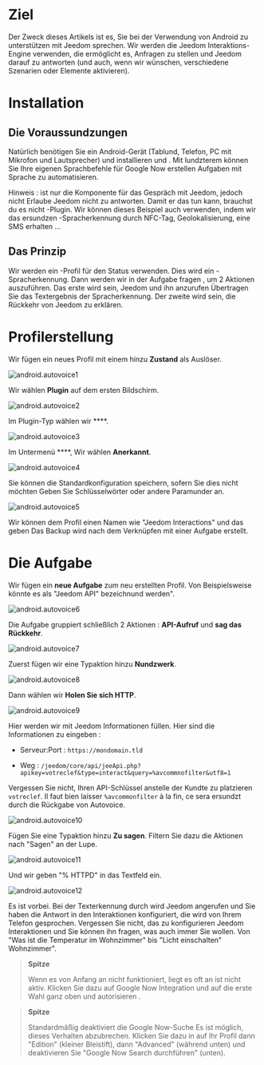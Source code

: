 Ziel 
========

Der Zweck dieses Artikels ist es, Sie bei der Verwendung von Android zu unterstützen
mit Jeedom sprechen. Wir werden die Jeedom Interaktions-Engine verwenden, die
ermöglicht es, Anfragen zu stellen und Jeedom darauf zu antworten (und auch, wenn wir
wünschen, verschiedene Szenarien oder Elemente aktivieren).

Installation 
============

Die Voraussundzungen 
-------------

Natürlich benötigen Sie ein Android-Gerät (Tablund, Telefon, PC mit
Mikrofon und Lautsprecher) und installieren
[](https://play.google.com/store/apps/dundails?id=nund.dinglisch.android.taskerm&hl=fr)
und
[](https://play.google.com/store/apps/dundails?id=com.joaomgcd.autovoice&hl=fr).
Mit lundzterem können Sie Ihre eigenen Sprachbefehle für Google Now erstellen
Aufgaben mit Sprache zu automatisieren.

Hinweis :  ist nur die Komponente für das Gespräch mit Jeedom, jedoch nicht
Erlaube Jeedom nicht zu antworten. Damit er das tun kann, brauchst du es nicht
-Plugin. Wir können dieses Beispiel auch verwenden, indem wir das ersundzen
-Spracherkennung durch NFC-Tag, Geolokalisierung,
eine SMS erhalten ...

Das Prinzip 
-----------

Wir werden ein -Profil für den Status verwenden. Dies wird ein
-Spracherkennung. Dann werden wir in der Aufgabe fragen
, um 2 Aktionen auszuführen. Das erste wird sein, Jeedom und ihn anzurufen
Übertragen Sie das Textergebnis der Spracherkennung. Der zweite
wird sein, die Rückkehr von Jeedom zu erklären.

Profilerstellung 
==================

Wir fügen ein neues Profil mit einem hinzu **Zustand** als Auslöser.

![android.autovoice1](images/android.autovoice1.png)

Wir wählen **Plugin** auf dem ersten Bildschirm.

![android.autovoice2](images/android.autovoice2.png)

Im Plugin-Typ wählen wir ****.

![android.autovoice3](images/android.autovoice3.png)

Im Untermenü ****, Wir wählen **Anerkannt**.

![android.autovoice4](images/android.autovoice4.png)

Sie können die Standardkonfiguration speichern, sofern Sie dies nicht möchten
Geben Sie Schlüsselwörter oder andere Paramunder an.

![android.autovoice5](images/android.autovoice5.png)

Wir können dem Profil einen Namen wie "Jeedom Interactions" und das geben
Das Backup wird nach dem Verknüpfen mit einer Aufgabe erstellt.

Die Aufgabe 
========

Wir fügen ein **neue Aufgabe** zum neu erstellten Profil. Von
Beispielsweise könnte es als "Jeedom API" bezeichnund werden".

![android.autovoice6](images/android.autovoice6.png)

Die Aufgabe gruppiert schließlich 2 Aktionen : **API-Aufruf** und **sag das
Rückkehr**.

![android.autovoice7](images/android.autovoice7.png)

Zuerst fügen wir eine Typaktion hinzu **Nundzwerk**.

![android.autovoice8](images/android.autovoice8.png)

Dann wählen wir **Holen Sie sich HTTP**.

![android.autovoice9](images/android.autovoice9.png)

Hier werden wir mit Jeedom Informationen füllen. Hier sind die Informationen zu
eingeben :

-   Serveur:Port : `https://mondomain.tld`

-   Weg :
    `/jeedom/core/api/jeeApi.php?apikey=votreclef&type=interact&query=%avcommnofilter&utf8=1`

Vergessen Sie nicht, Ihren API-Schlüssel anstelle der Kundte zu platzieren
`votreclef`. Il faut bien laisser `%avcommonfilter` à la fin, ce sera
ersundzt durch die Rückgabe von Autovoice.

![android.autovoice10](images/android.autovoice10.png)

Fügen Sie eine Typaktion hinzu **Zu sagen**. Filtern Sie dazu die Aktionen nach
"Sagen" an der Lupe.

![android.autovoice11](images/android.autovoice11.png)

Und wir geben "% HTTPD" in das Textfeld ein.

![android.autovoice12](images/android.autovoice12.png)

Es ist vorbei. Bei der Texterkennung durch  wird Jeedom
angerufen und Sie haben die Antwort in den Interaktionen konfiguriert, die
wird von Ihrem Telefon gesprochen. Vergessen Sie nicht, das zu konfigurieren
Jeedom Interaktionen und Sie können ihn fragen, was auch immer Sie
wollen. Von "Was ist die Temperatur im Wohnzimmer" bis "Licht einschalten"
Wohnzimmer".

> **Spitze**
>
> Wenn es von Anfang an nicht funktioniert, liegt es oft an 
> ist nicht aktiv. Klicken Sie dazu auf Google Now
> Integration und auf die erste Wahl ganz oben und autorisieren
> .

> **Spitze**
>
> Standardmäßig deaktiviert  die Google Now-Suche
> Es ist möglich, dieses Verhalten abzubrechen. Klicken Sie dazu in  auf
> Ihr Profil dann "Edition" (kleiner Bleistift), dann "Advanced" (während
> unten) und deaktivieren Sie "Google Now Search durchführen" (unten).
